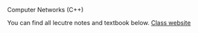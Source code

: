 ﻿Computer Networks (C++)

You can find all lecutre notes and textbook below.
[Class website](https://users.wpi.edu/~yli15/courses/CS3516Fall20A/index.html)

